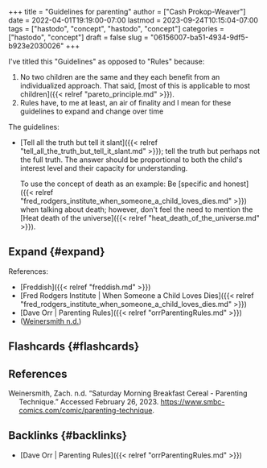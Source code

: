 +++
title = "Guidelines for parenting"
author = ["Cash Prokop-Weaver"]
date = 2022-04-01T19:19:00-07:00
lastmod = 2023-09-24T10:15:04-07:00
tags = ["hastodo", "concept", "hastodo", "concept"]
categories = ["hastodo", "concept"]
draft = false
slug = "06156007-ba51-4934-9df5-b923e2030026"
+++

I've titled this "Guidelines" as opposed to "Rules" because:

1.  No two children are the same and they each benefit from an individualized approach. That said, [most of this is applicable to most children]({{< relref "pareto_principle.md" >}}).
2.  Rules have, to me at least, an air of finality and I mean for these guidelines to expand and change over time

The guidelines:

-   [Tell all the truth but tell it slant]({{< relref "tell_all_the_truth_but_tell_it_slant.md" >}}); tell the truth but perhaps not the full truth. The answer should be proportional to both the child's interest level and their capacity for understanding.

    To use the concept of death as an example: Be [specific and honest]({{< relref "fred_rodgers_institute_when_someone_a_child_loves_dies.md" >}}) when talking about death; however, don't feel the need to mention the [Heat death of the universe]({{< relref "heat_death_of_the_universe.md" >}}).


## Expand {#expand}

References:

-   [Freddish]({{< relref "freddish.md" >}})
-   [Fred Rodgers Institute | When Someone a Child Loves Dies]({{< relref "fred_rodgers_institute_when_someone_a_child_loves_dies.md" >}})
-   [Dave Orr | Parenting Rules]({{< relref "orrParentingRules.md" >}})
-   (<a href="#citeproc_bib_item_1">Weinersmith n.d.</a>)


## Flashcards {#flashcards}

## References

<style>.csl-entry{text-indent: -1.5em; margin-left: 1.5em;}</style><div class="csl-bib-body">
  <div class="csl-entry"><a id="citeproc_bib_item_1"></a>Weinersmith, Zach. n.d. “Saturday Morning Breakfast Cereal - Parenting Technique.” Accessed February 26, 2023. <a href="https://www.smbc-comics.com/comic/parenting-technique">https://www.smbc-comics.com/comic/parenting-technique</a>.</div>
</div>


## Backlinks {#backlinks}

-   [Dave Orr | Parenting Rules]({{< relref "orrParentingRules.md" >}})
